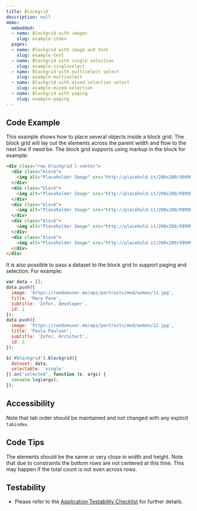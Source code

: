 ```yaml
---
title: Blockgrid
description: null
demo:
  embedded:
  - name: Blockgrid with images
    slug: example-index
  pages:
  - name: Blockgrid with image and text
    slug: example-text
  - name: Blockgrid with single selection
    slug: example-singleselect
  - name: Blockgrid with multiselect select
    slug: example-multiselect
  - name: Blockgrid with mixed selection select
    slug: example-mixed-selection
  - name: Blockgrid with paging
    slug: example-paging
---
```


## Code Example

This example shows how to place several objects inside a block grid. The block grid will lay out the elements across the parent width and flow to the next line if need be. The block grid supports using markup in the block for example:

```html
<div class="row blockgrid l-center">
  <div class="block">
    <img alt="Placeholder Image" src="http://placehold.it/200x200/999999/ffffff"/>
  </div>
  <div class="block">
    <img alt="Placeholder Image" src="http://placehold.it/200x200/999999/ffffff"/>
  </div>
  <div class="block">
    <img alt="Placeholder Image" src="http://placehold.it/200x200/999999/ffffff"/>
  </div>
  <div class="block">
    <img alt="Placeholder Image" src="http://placehold.it/200x200/999999/ffffff"/>
  </div>
  <div class="block">
    <img alt="Placeholder Image" src="http://placehold.it/200x200/999999/ffffff"/>
  </div>
</div>
```

It is also possible to pass a dataset to the block grid to support paging and selection. For example:

```javascript
var data = [];
data.push({
  image: 'https://randomuser.me/api/portraits/med/women/11.jpg',
  title: 'Mary Pane',
  subtitle: 'Infor, Developer',
  id: 1
});
data.push({
  image: 'https://randomuser.me/api/portraits/med/women/12.jpg',
  title: 'Paula Paulson',
  subtitle: 'Infor, Architect',
  id: 2
});

$('#blockgrid').blockgrid({
  dataset: data,
  selectable: 'single'
}).on('selected', function (e, args) {
  console.log(args);
});
```

## Accessibility

Note that tab order should be maintained and not changed with any explicit `tabindex`.

## Code Tips

The elements should be the same or very close in width and height. Note that due to constraints the bottom rows are not centered at this time. This may happen if the total count is not even across rows.

## Testability

- Please refer to the [Application Testability Checklist](https://design.infor.com/resources/application-testability-checklist) for further details.
